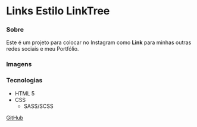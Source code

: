 # Links Estilo LinkTree

### Sobre 

Este é um projeto para colocar no Instagram como **Link** para minhas outras redes sociais e meu Portfólio.

### Imagens


### Tecnologias

- HTML 5
- CSS 
    - SASS/SCSS

[GitHub](https://thiago-barreto-r.github.io/Link-BioInstagram/)
